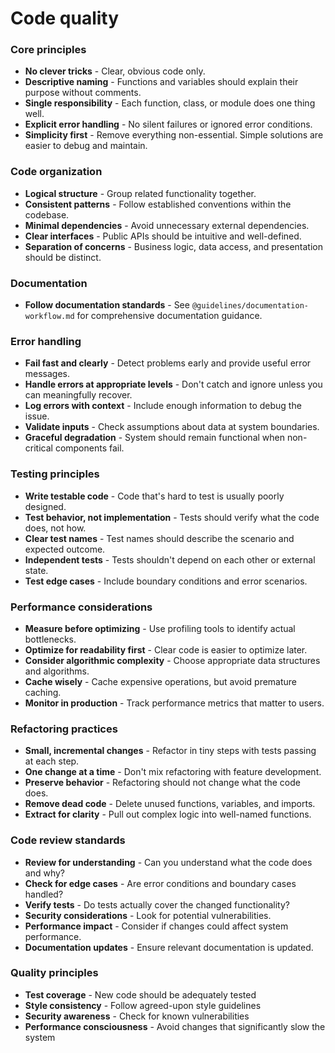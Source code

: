 # Code quality

### Core principles

- **No clever tricks** - Clear, obvious code only.
- **Descriptive naming** - Functions and variables should explain their purpose without comments.
- **Single responsibility** - Each function, class, or module does one thing well.
- **Explicit error handling** - No silent failures or ignored error conditions.
- **Simplicity first** - Remove everything non-essential. Simple solutions are easier to debug and maintain.

### Code organization

- **Logical structure** - Group related functionality together.
- **Consistent patterns** - Follow established conventions within the codebase.
- **Minimal dependencies** - Avoid unnecessary external dependencies.
- **Clear interfaces** - Public APIs should be intuitive and well-defined.
- **Separation of concerns** - Business logic, data access, and presentation should be distinct.

### Documentation

- **Follow documentation standards** - See `@guidelines/documentation-workflow.md` for comprehensive documentation guidance.

### Error handling

- **Fail fast and clearly** - Detect problems early and provide useful error messages.
- **Handle errors at appropriate levels** - Don't catch and ignore unless you can meaningfully recover.
- **Log errors with context** - Include enough information to debug the issue.
- **Validate inputs** - Check assumptions about data at system boundaries.
- **Graceful degradation** - System should remain functional when non-critical components fail.

### Testing principles

- **Write testable code** - Code that's hard to test is usually poorly designed.
- **Test behavior, not implementation** - Tests should verify what the code does, not how.
- **Clear test names** - Test names should describe the scenario and expected outcome.
- **Independent tests** - Tests shouldn't depend on each other or external state.
- **Test edge cases** - Include boundary conditions and error scenarios.

### Performance considerations

- **Measure before optimizing** - Use profiling tools to identify actual bottlenecks.
- **Optimize for readability first** - Clear code is easier to optimize later.
- **Consider algorithmic complexity** - Choose appropriate data structures and algorithms.
- **Cache wisely** - Cache expensive operations, but avoid premature caching.
- **Monitor in production** - Track performance metrics that matter to users.

### Refactoring practices

- **Small, incremental changes** - Refactor in tiny steps with tests passing at each step.
- **One change at a time** - Don't mix refactoring with feature development.
- **Preserve behavior** - Refactoring should not change what the code does.
- **Remove dead code** - Delete unused functions, variables, and imports.
- **Extract for clarity** - Pull out complex logic into well-named functions.

### Code review standards

- **Review for understanding** - Can you understand what the code does and why?
- **Check for edge cases** - Are error conditions and boundary cases handled?
- **Verify tests** - Do tests actually cover the changed functionality?
- **Security considerations** - Look for potential vulnerabilities.
- **Performance impact** - Consider if changes could affect system performance.
- **Documentation updates** - Ensure relevant documentation is updated.

### Quality principles

- **Test coverage** - New code should be adequately tested
- **Style consistency** - Follow agreed-upon style guidelines
- **Security awareness** - Check for known vulnerabilities
- **Performance consciousness** - Avoid changes that significantly slow the system
